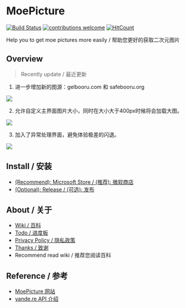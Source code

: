# MoePicture
[![Build Status](https://jskyzero.visualstudio.com/MoePicture/_apis/build/status/MoePicture-UWP-CI)](https://jskyzero.visualstudio.com/MoePicture/_build/latest?definitionId=1) [![contributions welcome](https://img.shields.io/badge/contributions-welcome-brightgreen.svg?style=flat)](https://github.com/Sushiscript/sushiscrip/issues) [![HitCount](http://hits.dwyl.io/jskyzero/MoePicture.svg)](http://hits.dwyl.io/jskyzero/MoePicture)


Help you to get moe pictures more easily / 帮助您更好的获取二次元图片

## Overview

> Recently update / 最近更新

1. 进一步增加新的图源：gelbooru.com 和 safebooru.org

![](https://jskyzero.github.io/MoePicture/assets/images/18.spring/1.gif)

2. 允许自定义主界面图片大小，同时在大小大于400px时候将会加载大图。

![](https://jskyzero.github.io/MoePicture/assets/images/18.spring/2.gif)

3. 加入了异常处理界面，避免体验极差的闪退。

![](https://jskyzero.github.io/MoePicture/assets/images/18.spring/3.gif)

## Install / 安装

+ [(Recommend): Microsoft Store / (推荐): 微软商店](https://www.microsoft.com/store/apps/9N7QLFKL7ZRH)
+ [(Optional): Release / (可选): 发布](https://github.com/jskyzero/MoePicture/releases)


## About / 关于

+ [Wiki / 百科](https://github.com/jskyzero/MoePicture/wiki)
+ [Todo / 进度板](https://github.com/jskyzero/MoePicture/projects/1)
+ [Privacy Policy / 隐私政策](https://jskyzero.github.io/MoePicture/2018/03/28/privacy_policy.html)
+ [Thanks / 致谢](https://jskyzero.github.io/MoePicture/2017/06/18/thanks.html)
+ Recommend read wiki / 推荐您阅读百科

## Reference / 参考

+ [MoePicture 网站](https://jskyzero.github.io/MoePicture/)
+ [yande.re API 介绍](https://jskyzero.github.io/MoePicture/2017/05/12/API.html)

